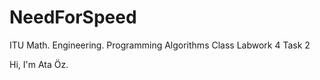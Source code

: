 # NeedForSpeed
ITU Math. Engineering. Programming Algorithms Class Labwork 4 Task 2

Hi, I'm Ata Öz.
